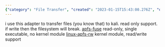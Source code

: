 ```yaml
---
{"category": "File Transfer", "created": "2023-01-15T15:43:00.276Z", "date": "2023-01-15 15:43:00", "description": "This article provides details on two methods for transferring files between operating systems using APFS (Apple File System). The first option is a read-only adapter that can be used to transfer files to Kali, while the second option offers both read and write support but requires installing a kernel module.", "modified": "2023-01-17T23:33:20.797Z", "tags": ["APFS", "file transfer", "operating systems", "Kali", "kernel module", "read-only adapter", "read and write support"], "title": "APFS for Linux"}
---
```

i use this adapter to transfer files (you know that) to kali.
read only support. if write then the filesystem will break.
[apfs-fuse](https://github.com/sgan81/apfs-fuse) read-only, single executable, no kernel module
[linux-apfs-rw](https://github.com/linux-apfs/linux-apfs-rw) kernel module, read/write support